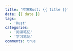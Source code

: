 ```yaml
---
title: '哇塞Rust: {{ title }}'
date: {{ date }}
tags:
  - 'Rust'
categories:
  - '阅读笔记'
  - '学习笔记'
comments: true
---
```


